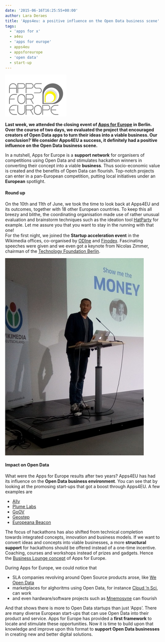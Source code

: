 ```yaml
---
date: '2015-06-16T16:25:55+00:00'
author: Lara Deraes
title: 'Apps4eu: a positive influence on the Open Data business scene'
tags:
  - 'apps for x'
  - a4eu
  - 'apps for europe'
  - apps4eu
  - appsforeurope
  - 'open data'
  - start-up
---
```


![a4e_logo](a4e_logo.png)

**Last week, we attended the closing event of [Apps for Europe](http://www.appsforeurope.eu/) in Berlin. Over the course of two days, we evaluated the project that encouraged creators of Open Data apps to turn their ideas into a viable business. Our conclusion? We consider Apps4EU a success, it definitely had a positive influence on the Open Data business scene.**

In a nutshell, Apps for Europe is a **support network** for organisers of competitions using Open Data and stimulates hackathon winners in converting their concept into a viable **business**. Thus socio-economic value is created and the benefits of Open Data can flourish. Top-notch projects can enter in a pan-European competition, putting local initiatives under an **European** spotlight.

#### Round up

On the 10th and 11th of June, we took the time to look back at Apps4EU and its outcomes, together with 18 other European countries. To keep this all breezy and blithe, the coordinating organisation made use of rather unusual evaluation and brainstorm techniques such as the ideation tool [HatParty](http://hatparty.eu/) for example. Let me assure you that you want to stay in the running with that one!  
For the first night, we joined the **Startup acceleration event** in the Wikimedia offices, co-organised by [ODIne](http://opendataincubator.eu/) and [Finodex](http://www.finodex-project.eu/). Fascinating speeches were given and we even got a keynote from Nicolas Zimmer, chairman of the [Technology Foundation Berlin](https://www.technologiestiftung-berlin.de/en/home/).

![IMG_20150610_192312](IMG_20150610_192312-e1434379029351.jpg)

#### Impact on Open Data

What were the Apps for Europe results after two years? Apps4EU has had its influence on the **Open Data business environment**. You can see that by looking at the promosing start-ups that got a boost through Apps4EU. A few examples are

- [Ally](http://www.allyapp.com/)
- [Plume Labs](https://www.plumelabs.com/)
- [GoOV](http://www.go-ov.nl/)
- [Geostep](http://www.geostep.me/)
- [Europeana Beacon](http://www.oimmei.com/europeana/europeana-beacon.html/)

The focus of hackathons has also shifted from technical completion towards integrated concepts, innovation and business models. If we want to convert ideas and concepts into viable businesses, a more **structural support** for hackathons should be offered instead of a one-time incentive. Coaching, courses and workshops instead of prizes and gadgets. Hence the [Business Lounge concept](https://waag.org/sites/waag/files/public/media/publicaties/business-lounge-guide.pdf) of Apps for Europe.

During Apps for Europe, we could notice that

- SLA companies revolving around Open Source products arose, like [We Open Data](http://weopendata.com/)
- marketplaces for alghoritms using Open Data, for instance [Cloud ‘n Sci](http://cloudnsci.fi/), can work
- and even hardware/software projects such as [Mnemosyne](http://mnemosyne-app.de/) can flourish

And that shows there is more to Open Data startups than just ‘Apps’. There are many diverse European start-ups that can use Open Data into their product and service. Apps for Europe has provided a **first framework** to locate and stimulate these opportunities. Now it is time to build upon that knowledge and improve upon this format to **support Open Data businesses** in creating new and better digital solutions.

